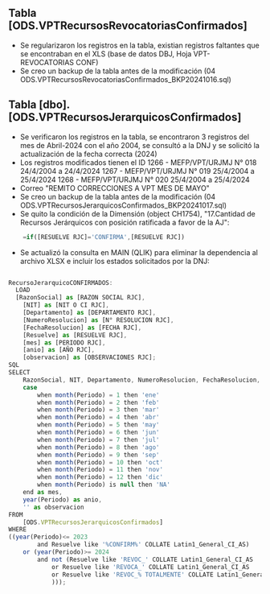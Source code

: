 ## Tabla [ODS.VPTRecursosRevocatoriasConfirmados] 
- Se regularizaron los registros en la tabla, existian registros faltantes que se encontraban en el XLS (base de datos DBJ, Hoja VPT-REVOCATORIAS CONF)
- Se creo un backup de la tabla antes de la modificación (04 ODS.VPTRecursosRevocatoriasConfirmados_BKP20241016.sql)

## Tabla [dbo].[ODS.VPTRecursosJerarquicosConfirmados]
- Se verificaron los registros en la tabla, se encontraron 3 registros del mes de Abril-2024 con el año 2004, se consultó a la DNJ y se solicitó la actualización de la fecha correcta (2024)
- Los registros modificados tienen el ID
			1266 - MEFP/VPT/URJMJ N° 018	24/4/2004 a 24/4/2024
			1267 - MEFP/VPT/URJMJ N° 019	25/4/2004 a 25/4/2024
			1268 - MEFP/VPT/URJMJ N° 020	25/4/2004 a 25/4/2024
- Correo "REMITO CORRECCIONES A VPT MES DE MAYO" 
- Se creo un backup de la tabla antes de la modificación (04 ODS.VPTRecursosJerarquicosConfirmados_BKP20241017.sql)
- Se quito la condición de la Dimensión (object CH1754), "17.Cantidad de Recursos Jerárquicos con posición ratificada a favor de la AJ":
```javascript
	=if([RESUELVE RJC]='CONFIRMA',[RESUELVE RJC])
```
	
- Se actualizó la consulta en MAIN (QLIK) para eliminar la dependencia al archivo XLSX e incluir los estados solicitados por la DNJ:
```javascript

RecursoJerarquicoCONFIRMADOS:
  LOAD
  [RazonSocial] as [RAZON SOCIAL RJC],
	[NIT] as [NIT O CI RJC],
	[Departamento] as [DEPARTAMENTO RJC],
	[NumeroResolucion] as [N° RESOLUCION RJC],
	[FechaResolucion] as [FECHA RJC],
	[Resuelve] as [RESUELVE RJC],
	[mes] as [PERIODO RJC],
	[anio] as [AÑO RJC],
	[observacion] as [OBSERVACIONES RJC];   
SQL
SELECT
	RazonSocial, NIT, Departamento, NumeroResolucion, FechaResolucion, Resuelve ,
	case
		when month(Periodo) = 1 then 'ene'
		when month(Periodo) = 2 then 'feb'
		when month(Periodo) = 3 then 'mar'
		when month(Periodo) = 4 then 'abr'
		when month(Periodo) = 5 then 'may'
		when month(Periodo) = 6 then 'jun'
		when month(Periodo) = 7 then 'jul'
		when month(Periodo) = 8 then 'ago'
		when month(Periodo) = 9 then 'sep'
		when month(Periodo) = 10 then 'oct'
		when month(Periodo) = 11 then 'nov'
		when month(Periodo) = 12 then 'dic'
		when month(Periodo) is null then 'NA'
	end as mes,
	year(Periodo) as anio,
	'' as observacion
FROM
	[ODS.VPTRecursosJerarquicosConfirmados]
WHERE
((year(Periodo)<= 2023
		and Resuelve like '%CONFIRM%' COLLATE Latin1_General_CI_AS)
	or (year(Periodo)>= 2024
		and not (Resuelve like 'REVOC_' COLLATE Latin1_General_CI_AS
			or Resuelve like 'REVOCA_' COLLATE Latin1_General_CI_AS
			or Resuelve like 'REVOC_% TOTALMENTE' COLLATE Latin1_General_CI_AS
			)));
```

